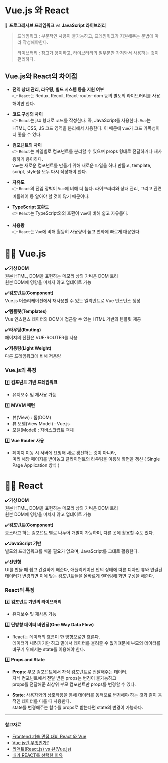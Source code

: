 # Vue.js 와 React

📣 __프로그레시브 프레임워크__ vs __JavaScript  라이브러리__


> 프레임워크 : 부분적인 사용이 불가능하고,  프레임워크가 지원해주는 문법에 따라 작성해야한다.
> 
> 라이브러리 : 참고가 용이하고, 라이브러리의 일부분만 가져와서 사용하는 것이 편리하다. 

## Vue.js와 React의 차이점

-    **전역 상태 관리, 라우팅, 빌드 시스템 등을 지원 여부**  
👉 `React`는 Redux, Recoil, React-router-dom 등의 별도의 라이브러리를 사용해야만 한다.
- **코드 구성의 차이**  
👉 `React`는 jsx 형태로 코드를 작성한다. 즉, JavaScript를 사용한다. 
  `Vue`는 HTML, CSS, JS 코드 영역을 분리해서 사용한다. 이 때문에  `Vue`가 코드 가독성이 더 좋을 수 있다.
-  **컴포넌트의 차이**  
👉  `React`는 파일별로 컴포넌트를 분리할 수 있으며 props 형태로 전달하거나 재사용하기 용이하다.   
`Vue`는 새로운 컴포넌트를 만들기 위해 새로운 파일을 하나 만들고, template, script, style을 모두 다시 작성해야 한다.

-   **자유도**  
👉 `React`의 진입 장벽이  `Vue`에 비해 더 높다. 라이브러리와 상태 관리, 그리고 관련 미들웨어 등 알아야 할 것이 많기 때문이다.
- **TypeScript 호환도**  
👉 `React`는 TypeScript와의 호환이  `Vue`에 비해 쉽고 자유롭다.
-   **사용량**  
👉 `React`는  `Vue`에 비해 월등히 사용량이 높고 변화에 빠르게 대응한다.



# 👩‍💻 Vue.js
✔️**가상 DOM**  
원본 HTML, DOM을 표현하는 메모리 상의 가벼운 DOM 트리  
원본 DOM에 영향을 미치지 않고 업데이트 가능

✔️**컴포넌트(Component)**  
Vue.js 어플리케이션에서 재사용할 수 있는 엘리먼트로 Vue 인스턴스 생성

✔️**템플릿(Templates)**  
Vue 인스턴스 데이터와 DOM에 접근할 수 있는 HTML  기반의 템플릿 제공

✔️**라우팅(Routing)**  
페이지의 전환은 VUE-ROUTER를 사용

✔️**저용량(Light Weight)**  
다른 프레임워크에 비해 저용량

  
  
  
### Vue.js의 특징
1️⃣ **컴포넌트 기반 프레임워크**
- 유지보수 및 재사용 가능

2️⃣ **MVVM 패턴**
- 뷰(View) : 돔(DOM)
- 뷰 모델(View Model) : Vue.js
- 모델(Model) : 자바스크립트 객체

3️⃣ **Vue Router 사용**

- 페이지 이동 시 서버에 요청해 새로 갱신하는 것이 아니라,  
미리 해당 페이지를 받아놓고 클라이언트의 라우팅을 이용해 화면을 갱신
( Single Page Application 방식 )


# 👩‍💻 React

✔️**가상 DOM**  
원본 HTML, DOM을 표현하는 메모리 상의 가벼운 DOM 트리  
원본 DOM에 영향을 미치지 않고 업데이트 가능

✔️**컴포넌트(Component)**  
요소라고 하는 컴포넌트 별로 나누어 개발이 가능하며, 다른 곳에 활용할 수도 있다.

✔️**JavaScript 기반**  
별도의 프레임워크를 배울 필요가 없으며, JavaScript를 그대로 활용한다.

✔️**선언형**  
UI를 만들 때 쉽고 간결하게 해준다, 애플리케이션 안의 상태에 따른 디자인 뷰와 연결된 데이터가 변경되면 이에 맞는 컴포넌트들을 올바르게 렌더링해 화면 구성을 해준다.


### React의 특징

1️⃣ **컴포넌트 기반의 라이브러리**
- 유지보수 및 재사용 가능

2️⃣ **단방향 데이터 바인딩(One Way Data Flow)**

- React는 데이터의 흐름이 한 방향으로만 흐른다.  
데이터가 내려가기만 하고 밑에서 데이터를 올려줄 수 없기떄문에
부모의 데이터를 바꾸기 위해서는 state를 이용해야 한다.

3️⃣ **Props and State**

- **Props**: 부모 컴포넌트에서 자식 컴포넌트로 전달해주는 데이터.   
자식 컴포넌트에서 전달 받은 props는 변경이 불가능하고  
props를 전달해준 최상위 부모 컴포넌트만 props를 변경할 수 있다.

- **State**: 사용자와의 상호작용을 통해 데이터를 동적으로 변경해야 하는 것과 같이 동적인 데이터를 다룰 때 사용한다.  
state를 변경해주는 함수를 props로 받는다면 state의 변경이 가능하다.


<HR>

####  참고자료
- [Frontend 기술 면접 대비 React 와 Vue](https://velog.io/@wngkdroqkf441/Frontend-%EA%B8%B0%EC%88%A0-%EB%A9%B4%EC%A0%91-%EB%8C%80%EB%B9%84-React%EC%99%80-Vue)
- [Vue.js란 무엇인가?](https://ko-seung.tistory.com/45)
- [리액트(React.js) vs 뷰(Vue.js)](https://nyol.tistory.com/148)
- [내가 REACT를 선택한 이유](https://helloworld-88.tistory.com/350)
